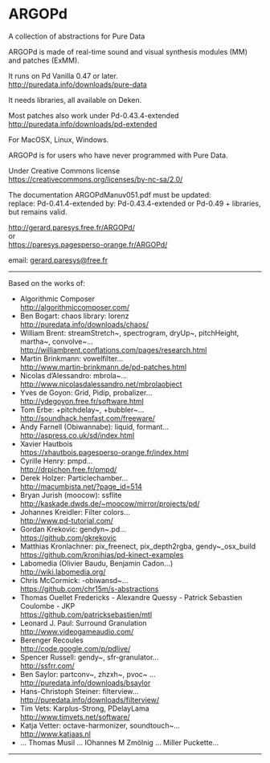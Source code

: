 # ARGOPd

A collection of abstractions for Pure Data

ARGOPd is made of real-time sound and visual synthesis modules (MM) and patches (ExMM).

It runs on Pd Vanilla 0.47 or later.  
http://puredata.info/downloads/pure-data 

It needs libraries, all available on Deken.

Most patches also work under Pd-0.43.4-extended  
http://puredata.info/downloads/pd-extended

For MacOSX, Linux, Windows.

ARGOPd is for users who have never programmed with Pure Data.

Under Creative Commons license  
https://creativecommons.org/licenses/by-nc-sa/2.0/

The documentation ARGOPdManuv051.pdf must be updated:  
replace: Pd-0.41.4-extended by: Pd-0.43.4-extended or Pd-0.49 + libraries, but remains valid.

http://gerard.paresys.free.fr/ARGOPd/  
or  
https://paresys.pagesperso-orange.fr/ARGOPd/

email: gerard.paresys@free.fr

__________________________________________________________________
Based on the works of:  
- Algorithmic Composer  
   http://algorithmiccomposer.com/
- Ben Bogart: chaos library: lorenz  
   http://puredata.info/downloads/chaos/
- William Brent: streamStretch~, spectrogram, dryUp~, pitchHeight, martha~, convolve~...  
   http://williambrent.conflations.com/pages/research.html
- Martin Brinkmann: vowelfilter...  
   http://www.martin-brinkmann.de/pd-patches.html
- Nicolas d’Alessandro: mbrola~...  
   http://www.nicolasdalessandro.net/mbrolaobject
- Yves de Goyon: Grid, Pidip, probalizer...  
   http://ydegoyon.free.fr/software.html
- Tom Erbe: +pitchdelay~, +bubbler~...  
   http://soundhack.henfast.com/freeware/
- Andy Farnell (Obiwannabe): liquid, formant...  
   http://aspress.co.uk/sd/index.html
- Xavier Hautbois  
   https://xhautbois.pagesperso-orange.fr/index.html
- Cyrille Henry: pmpd...  
   http://drpichon.free.fr/pmpd/
- Derek Holzer: Particlechamber...  
   http://macumbista.net/?page_id=514
- Bryan Jurish (moocow): ssflite  
   http://kaskade.dwds.de/~moocow/mirror/projects/pd/
- Johannes Kreidler: Filter colors...  
   http://www.pd-tutorial.com/
- Gordan Krekovic: gendyn~.pd...  
   https://github.com/gkrekovic
- Matthias Kronlachner: pix_freenect, pix_depth2rgba, gendy~_osx_build  
   https://github.com/kronihias/pd-kinect-examples
- Labomedia (Olivier Baudu, Benjamin Cadon...)  
   http://wiki.labomedia.org/
- Chris McCormick: -obiwansd~...  
   https://github.com/chr15m/s-abstractions
- Thomas Ouellet Fredericks - Alexandre Quessy - Patrick Sebastien Coulombe - JKP  
   https://github.com/patricksebastien/mtl
- Leonard J. Paul: Surround Granulation  
   http://www.videogameaudio.com/
- Berenger Recoules  
   http://code.google.com/p/pdlive/
- Spencer Russell: gendy~, sfr-granulator...  
   http://ssfrr.com/
- Ben Saylor: partconv~, zhzxh~, pvoc~ ...  
   http://puredata.info/downloads/bsaylor
- Hans-Christoph Steiner: filterview...  
   http://puredata.info/downloads/filterview/
- Tim Vets: Karplus-Strong, PDelayLama  
   http://www.timvets.net/software/
- Katja Vetter: octave-harmonizer, soundtouch~...   
   http://www.katjaas.nl
- ... Thomas Musil ... IOhannes M Zmölnig ... Miller Puckette...  
__________________________________________________________________
